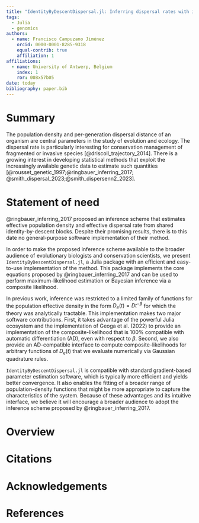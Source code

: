 ```yaml
---
title: "IdentityByDescentDispersal.jl: Inferring dispersal rates with identity-by-descent blocks"
tags:
  - Julia
  - genomics
authors:
  - name: Francisco Campuzano Jiménez
    orcid: 0000-0001-8285-9318
    equal-contrib: true
    affiliation: 1
affiliations:
  - name: University of Antwerp, Belgium
    index: 1
    ror: 008x57b05
date: today
bibliography: paper.bib
---
```


# Summary

The population density and per-generation dispersal distance of an organism are central parameters in the study of evolution and ecology. The dispersal rate is particularly interesting for conservation management of fragmented or invasive species [@driscoll_trajectory_2014]. There is a growing interest in developing statistical methods that exploit the increasingly available genetic data to estimate such quantities [@rousset_genetic_1997;@ringbauer_inferring_2017; @smith_dispersal_2023;@smith_dispersenn2_2023].

# Statement of need

@ringbauer_inferring_2017 proposed an inference scheme that estimates effective population density and effective dispersal rate from shared identity-by-descent blocks. Despite their promising results, there is to this date no general-purpose software implementation of their method.

In order to make the proposed inference scheme available to the broader audience of evolutionary biologists and conservation scientists, we present `IdentityByDescentDispersal.jl`, a Julia package with an efficient and easy-to-use implementation of the method. This package implements the core equations proposed by @ringbauer_inferring_2017 and can be used to perform maximum-likelihood estimation or Bayesian inference via a composite likelihood.

In previous work, inference was restricted to a limited family of functions for the population effective density in the form $D_e(t) = Dt^{-\beta}$ for which the theory was analytically tractable. This implementation makes two major software contributions. First, it takes advantage of the powerful Julia ecosystem and the implementation of Geoga et al. (2022) to provide an implementation of the composite-likelihood that is 100% compatible with automatic differentiation (AD), even with respect to $\beta$. Second, we also provide an AD-compatible interface to compute composite-likelihoods for arbitrary functions of $D_e(t)$ that we evaluate numerically via Gaussian quadrature rules.

`IdentityByDescentDispersal.jl` is compatible with standard gradient-based parameter estimation software, which is typically more efficient and yields better convergence. It also enables the fitting of a broader range of population-density functions that might be more appropriate to capture the characteristics of the system. Because of these advantages and its intuitive interface, we believe it will encourage a broader audience to adopt the inference scheme proposed by @ringbauer_inferring_2017.

# Overview

# Citations

# Acknowledgements

# References
